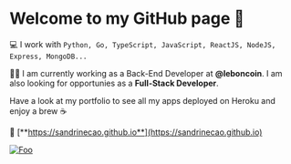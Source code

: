 # Welcome to my GitHub page 🚀

💻 I work with `Python, Go, TypeScript, JavaScript, ReactJS, NodeJS, Express, MongoDB...`

👩‍💻 I am currently working as a Back-End Developer at **@leboncoin**. I am also looking for opportunies as a **Full-Stack Developer**.

Have a look at my portfolio to see all my apps deployed on Heroku and enjoy a brew ☕   

🔗 [**https://sandrinecao.github.io**](https://sandrinecao.github.io)

[![Foo](https://res.cloudinary.com/dkyqbngya/image/upload/v1594325657/s0ncwnajosrbahb6u2xo.gif)](https://sandrinecao.github.io)
